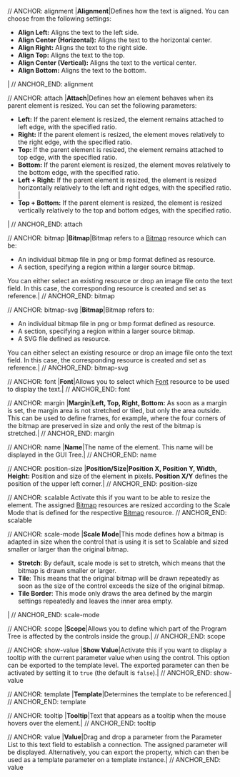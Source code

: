 // ANCHOR: alignment
|**Alignment**|Defines how the text is aligned. You can choose from the following settings:<ul><li>**Align Left:** Aligns the text to the left side.</li><li>**Align Center (Horizontal):** Aligns the text to the horizontal center.</li><li>**Align Right:** Aligns the text to the right side.</li><li>**Align Top:** Aligns the text to the top.</li><li>**Align Center (Vertical):** Aligns the text to the vertical center.</li><li>**Align Bottom:** Aligns the text to the bottom.</li></ul>|
// ANCHOR_END: alignment

// ANCHOR: attach
|**Attach**|Defines how an element behaves when its parent element is resized. You can set the following parameters: <ul><li>**Left:** If the parent element is resized, the element remains attached to left edge, with the specified ratio.</li><li>**Right:** If the parent element is resized, the element moves relatively to the right edge, with the specified ratio.</li><li>**Top:** If the parent element is resized, the element remains attached to top edge, with the specified ratio.</li><li>**Bottom:** If the parent element is resized, the element moves relatively to the bottom edge, with the specified ratio.</li><li>**Left + Right:** If the parent element is resized, the element is resized horizontally relatively to the left and right edges, with the specified ratio.</li>|<li>**Top + Bottom:** If the parent element is resized, the element is resized vertically relatively to the top and bottom edges, with the specified ratio.</li></ul>|
// ANCHOR_END: attach

// ANCHOR: bitmap
|**Bitmap**|Bitmap refers to a [Bitmap](./Bitmap.md) resource which can be:<ul><li>An individual bitmap file in png or bmp format defined as resource.</li><li>A section, specifying a region within a larger source bitmap.</li></ul>You can either select an existing resource or drop an image file onto the text field. In this case, the corresponding resource is created and set as reference.|
// ANCHOR_END: bitmap

// ANCHOR: bitmap-svg
|**Bitmap**|Bitmap refers to:<ul><li>An individual bitmap file in png or bmp format defined as resource.</li><li>A section, specifying a region within a larger source bitmap.</li><li>A SVG file defined as resource.</li></ul>You can either select an existing resource or drop an image file onto the text field. In this case, the corresponding resource is created and set as reference.|
// ANCHOR_END: bitmap-svg

// ANCHOR: font
|**Font**|Allows you to select which [Font](./Font.md) resource to be used to display the text.|
// ANCHOR_END: font

// ANCHOR: margin
|**Margin**|**Left, Top, Right, Bottom:** As soon as a margin is set, the margin area is not stretched or tiled, but only the area outside. This can be used to define frames, for example, where the four corners of the bitmap are preserved in size and only the rest of the bitmap is stretched.|
// ANCHOR_END: margin

// ANCHOR: name
|**Name**|The name of the element. This name will be displayed in the GUI Tree.|
// ANCHOR_END: name

// ANCHOR: position-size
|**Position/Size**|**Position X, Position Y, Width, Height:** Position and size of the element in pixels. **Position X/Y** defines the position of the upper left corner.|
// ANCHOR_END: position-size

// ANCHOR: scalable
Activate this if you want to be able to resize the element. The assigned [Bitmap](./Bitmap.md) resources are resized according to the Scale Mode that is defined for the respective [Bitmap](./Bitmap.md) resource.
// ANCHOR_END: scalable

// ANCHOR: scale-mode
|**Scale Mode**|This mode defines how a bitmap is adapted in size when the control that is using it is set to Scalable and sized smaller or larger than the original bitmap.<ul><li>**Stretch**: By default, scale mode is set to stretch, which means that the bitmap is drawn smaller or larger.</li><li>**Tile**: This means that the original bitmap will be drawn repeatedly as soon as the size of the control exceeds the size of the original bitmap.</li><li>**Tile Border**: This mode only draws the area defined by the margin settings repeatedly and leaves the inner area empty.</li></ul>|
// ANCHOR_END: scale-mode

// ANCHOR: scope
|**Scope**|Allows you to define which part of the Program Tree is affected by the controls inside the group.|
// ANCHOR_END: scope

// ANCHOR: show-value
|**Show Value**|Activate this if you want to display a tooltip with the current parameter value when using the control. This option can be exported to the template level. The exported parameter can then be activated by setting it to ``true`` (the default is ``false``).|
// ANCHOR_END: show-value

// ANCHOR: template
|**Template**|Determines the template to be referenced.|
// ANCHOR_END: template

// ANCHOR: tooltip
|**Tooltip**|Text that appears as a tooltip when the mouse hovers over the element.|
// ANCHOR_END: tooltip

// ANCHOR: value
|**Value**|Drag and drop a parameter from the Parameter List to this text field to establish a connection. The assigned parameter will be displayed. Alternatively, you can export the property, which can then be used as a template parameter on a template instance.|
// ANCHOR_END: value